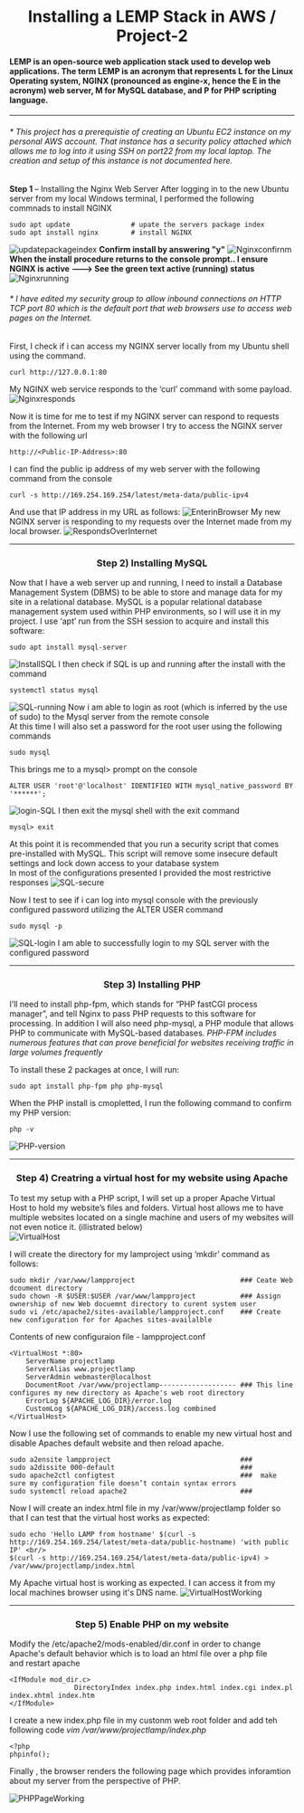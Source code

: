 # <div align="center"> Installing a LEMP Stack in AWS / Project-2 </div>
#### LEMP is an open-source web application stack used to develop web applications. The term LEMP is an acronym that represents L for the Linux Operating system, NGINX (pronounced as engine-x, hence the E in the acronym) web server, M for MySQL database, and P for PHP scripting language.
___
###### * This project has a prerequistie of creating an Ubuntu EC2 instance on my personal AWS account. That instance has a security policy attached which allows me to log into it using SSH on port22 from my local laptop. The creation and setup of this instance is not documented here. 

__Step 1__ – Installing the Nginx Web Server
After logging in to the new Ubuntu server from my local Windows terminal, I performed the following commnads to install NGINX
```
sudo apt update               # upate the servers package index
sudo apt install nginx        # install NGINX
```

![updatepackageindex](./images/packageindex.PNG)
__Confirm install by answering "y"__
![Nginxconfirnm](./images/nginxconfirminstall2.PNG)
__When the install procedure returns to the console prompt.. I ensure NGINX is active ---> See the green text active (running) status__
![Nginxrunning](./images/nginxrunning2.PNG)

###### * I have edited my security group to allow inbound connections on HTTP TCP port 80 which is the default port that web browsers use to access web pages on the Internet.

First, I check if i can access my NGINX server locally from my Ubuntu shell using the command.
```
curl http://127.0.0.1:80
```
My NGINX web service responds to the ‘curl’ command with some payload.
![Nginxresponds](./images/nginxresponds.PNG)

Now it is time for me to test if my NGINX server can respond to requests from the Internet.
From my web browser I try to access the NGINX server with the following url
```
http://<Public-IP-Address>:80
```
I can find the public ip address of my web server with the following command from the console
```
curl -s http://169.254.169.254/latest/meta-data/public-ipv4
```
And use that IP address in my URL as follows:
![EnterinBrowser](./images/browserpublicip.PNG)
My new NGINX server is responding to my requests over the Internet made from my local browser.
![RespondsOverInternet](./images/respondsoverinternet.PNG)

___
### <div align="center"> Step 2) Installing MySQL </div>

Now that I have a web server up and running, I need to install a Database Management System (DBMS) to be able to store and manage data for my site in a relational database. MySQL is a popular relational database management system used within PHP environments, so I will use it in my project.
I use ‘apt’ run from the SSH session to acquire and install this software:
```
sudo apt install mysql-server
```
![InstallSQL](./images/Installmysqlserver.PNG)
I then check if SQL is up and running after the install with the command
```
systemctl status mysql
```
![SQL-running](./images/sqlrunning.PNG)
Now i am able to login as root (which is inferred by the use of sudo) to the Mysql server from the remote console <br/>
At this time I will also set a password for the root user using the following commands

```
sudo mysql
```
This brings me to a mysql> prompt on the console
```
ALTER USER 'root'@'localhost' IDENTIFIED WITH mysql_native_password BY '******';
```

![login-SQL](./images/loginandsetpassword.PNG)
I then exit the mysql shell with the exit command
```
mysql> exit
```
At this point it is recommended that you run a security script that comes pre-installed with MySQL. This script will remove some insecure default settings and lock down access to your database system <br/>
In most of the configurations presented I provided the most restrictive responses
![SQL-secure](./images/sqlsecurityscript.PNG)

Now I test to see if i can log into mysql console with the previously configured password utilizing the ALTER USER command
```
sudo mysql -p
```
![SQL-login](./images/lognsqlwithpassword.PNG)
I am able to successfully login to my SQL server with the configured password
___
### <div align="center"> Step 3) Installing PHP </div>
I’ll need to install php-fpm, which stands for “PHP fastCGI process manager”, and tell Nginx to pass PHP requests to this software for processing. 
In addition I will also need php-mysql, a PHP module that allows PHP to communicate with MySQL-based databases. 
*PHP-FPM includes numerous features that can prove beneficial for websites receiving traffic in large volumes frequently*

To install these 2 packages at once, I will run:

```
sudo apt install php-fpm php php-mysql
```

When the PHP install is cmopletted, I run the following command to confirm my PHP version:
```
php -v
```
![PHP-version](./images/installphpandversion.PNG)
___


### <div align="center"> Step 4) Creatring a virtual host for my website using Apache </div>
To test my setup with a PHP script, I will set up a proper Apache Virtual Host to hold my website’s files and folders. Virtual host allows me to have multiple websites located on a single machine and users of my websites will not even notice it. (illistrated below) <br/>
![VirtualHost](./images/VirtualHost.png)

I will create the directory for my lamproject using ‘mkdir’ command as follows:
```
sudo mkdir /var/www/lampproject                          ### Ceate Web dcoument directory
sudo chown -R $USER:$USER /var/www/lampproject           ### Assign ownership of new Web docuemnt directory to curent system user
sudo vi /etc/apache2/sites-available/lampproject.conf    ### Create new configuration for for Apaches sites-availalble
```
Contents of new configuraion file - lampproject.conf
```
<VirtualHost *:80>
    ServerName projectlamp
    ServerAlias www.projectlamp 
    ServerAdmin webmaster@localhost
    DocumentRoot /var/www/projectlamp------------------- ### This line configures my new directory as Apache's web root directory
    ErrorLog ${APACHE_LOG_DIR}/error.log
    CustomLog ${APACHE_LOG_DIR}/access.log combined
</VirtualHost>
```
Now I use the following set of commands to enable my new virtual host and disable Apaches default website and then reload apache.
```
sudo a2ensite lampproject                                ### 
sudo a2dissite 000-default                               ###
sudo apache2ctl configtest                               ###  make sure my configuration file doesn’t contain syntax errors
sudo systemctl reload apache2                            ###
```

Now I will create an index.html file in my /var/www/projectlamp folder so that I can test that the virtual host works as expected:

```
sudo echo 'Hello LAMP from hostname' $(curl -s http://169.254.169.254/latest/meta-data/public-hostname) 'with public IP' <br/> 
$(curl -s http://169.254.169.254/latest/meta-data/public-ipv4) > /var/www/projectlamp/index.html
```
My Apache virtual host is working as expected. I can access it from my local machines browser using it's DNS name.
![VirtualHostWorking](./images/websitefrombrowser.PNG)

___
### <div align="center"> Step 5) Enable PHP on my website </div>
Modify the /etc/apache2/mods-enabled/dir.conf in order to change Apache's default behavior which is to load an html file over a php file <br/>
and restart apache 
```
<IfModule mod_dir.c>
                DirectoryIndex index.php index.html index.cgi index.pl index.xhtml index.htm
</IfModule>
```
I create a new index.php file in my custonm web root folder and add teh following code
_vim /var/www/projectlamp/index.php_
```
<?php
phpinfo();
```

Finally , the browser renders the following page which provides inforamtion about my server from the perspective of PHP.

![PHPPageWorking](./images/phppagerendered.PNG)
